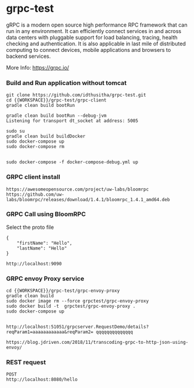 # grpc-test
gRPC is a modern open source high performance RPC framework that can run in any environment. It can efficiently connect services in and across data centers with pluggable support for load balancing, tracing, health checking and authentication. It is also applicable in last mile of distributed computing to connect devices, mobile applications and browsers to backend services.

More Info: https://grpc.io/


### Build and Run application without tomcat 

	git clone https://github.com/idthusitha/grpc-test.git
	cd {{WORKSPACE}}/grpc-test/grpc-client
	gradle clean build bootRun
	
	gradle clean build bootRun --debug-jvm
	Listening for transport dt_socket at address: 5005
	
	sudo su
	gradle clean build buildDocker
	sudo docker-compose up
	sudo docker-compose rm
	
	
	sudo docker-compose -f docker-compose-debug.yml up


### GRPC client install
	https://awesomeopensource.com/project/uw-labs/bloomrpc
	https://github.com/uw-labs/bloomrpc/releases/download/1.4.1/bloomrpc_1.4.1_amd64.deb


### GRPC Call using BloomRPC
Select the proto file

	{
		"firstName": "Hello",
		"lastName": "Hello"
	}
	
	http://localhost:9090


### GRPC envoy Proxy service
	cd {{WORKSPACE}}/grpc-test/grpc-envoy-proxy
	gradle clean build
	sudo docker image rm --force grpctest/grpc-envoy-proxy
	sudo docker build -t  grpctest/grpc-envoy-proxy .
	sudo docker-compose up	
	
	
	http://localhost:51051/grpcserver.RequestDemo/details?reqParam1=aaaaaaaaaaaa&reqParam2= qqqqqqqqqqqqqq
	
	https://blog.jdriven.com/2018/11/transcoding-grpc-to-http-json-using-envoy/



### REST request

	POST
	http://localhost:8080/hello